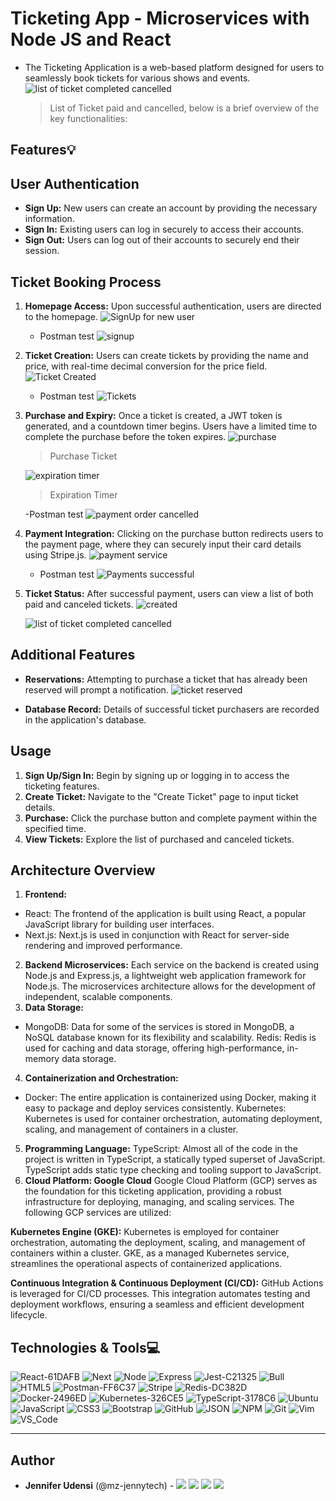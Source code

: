 # Ticketing App - Microservices with Node JS and React

- The Ticketing Application is a web-based platform designed for users to seamlessly book tickets for various shows and events.
  ![list of ticket completed  cancelled](https://github.com/mz-jennytech/ticketing/assets/56915109/1ce28277-05d4-43fb-9dcb-78d28b1c8e21)
  > List of Ticket paid and cancelled, below is a brief overview of the key functionalities:

## Features:bulb:

## User Authentication

- **Sign Up:** New users can create an account by providing the necessary information.
- **Sign In:** Existing users can log in securely to access their accounts.
- **Sign Out:** Users can log out of their accounts to securely end their session.

## Ticket Booking Process

1. **Homepage Access:** Upon successful authentication, users are directed to the homepage.
   ![SignUp for new user](https://github.com/mz-jennytech/tetris-fun-game/assets/56915109/32e29bcc-98e9-42ff-b6da-a36c75cb722a)

   - Postman test
     ![signup](https://github.com/mz-jennytech/tetris-fun-game/assets/56915109/8e743236-4550-4581-b6ca-55309053766e)

2. **Ticket Creation:** Users can create tickets by providing the name and price, with real-time decimal conversion for the price field.
   ![Ticket Created](https://github.com/mz-jennytech/tetris-fun-game/assets/56915109/812923ba-0cfb-417a-93b0-4fcc4a997d79)

   - Postman test
     ![Tickets](https://github.com/mz-jennytech/tetris-fun-game/assets/56915109/5b036c38-c732-4432-9ec8-c605acbb4a24)

3. **Purchase and Expiry:** Once a ticket is created, a JWT token is generated, and a countdown timer begins. Users have a limited time to complete the purchase before the token expires.
   ![purchase](https://github.com/mz-jennytech/tetris-fun-game/assets/56915109/4a08316e-63a3-47a4-9be1-87cebd1a66d7)

   > Purchase Ticket

   ![expiration timer](https://github.com/mz-jennytech/tetris-fun-game/assets/56915109/6f3ee813-abac-436f-bb74-f5ee7ec013d0)

   > Expiration Timer

   -Postman test
   ![payment order cancelled](https://github.com/mz-jennytech/tetris-fun-game/assets/56915109/59211add-b0c6-4e2e-bcf9-077dd1806e6d)

4. **Payment Integration:** Clicking on the purchase button redirects users to the payment page, where they can securely input their card details using Stripe.js.
   ![payment service](https://github.com/mz-jennytech/tetris-fun-game/assets/56915109/24b1765c-2fff-4c20-9855-d00ecbad311a)

   - Postman test
     ![Payments successful](https://github.com/mz-jennytech/tetris-fun-game/assets/56915109/665a921b-40bd-4fe4-97a6-039db47001aa)

5. **Ticket Status:** After successful payment, users can view a list of both paid and canceled tickets.
   ![created](https://github.com/mz-jennytech/tetris-fun-game/assets/56915109/cee5875a-dc3b-4c1d-a8fc-b85d566c6db3)

   ![list of ticket completed  cancelled](https://github.com/mz-jennytech/tetris-fun-game/assets/56915109/afbd8a29-0923-4abe-8f35-a871091edb8e)

## Additional Features

- **Reservations:** Attempting to purchase a ticket that has already been reserved will prompt a notification.
  ![ticket reserved](https://github.com/mz-jennytech/tetris-fun-game/assets/56915109/5befc993-0543-42d1-8b23-2b8203b2cf74)

- **Database Record:** Details of successful ticket purchasers are recorded in the application's database.

## Usage

1. **Sign Up/Sign In:** Begin by signing up or logging in to access the ticketing features.
2. **Create Ticket:** Navigate to the "Create Ticket" page to input ticket details.
3. **Purchase:** Click the purchase button and complete payment within the specified time.
4. **View Tickets:** Explore the list of purchased and canceled tickets.

## Architecture Overview

1. **Frontend:**

- React: The frontend of the application is built using React, a popular JavaScript library for building user interfaces.
- Next.js: Next.js is used in conjunction with React for server-side rendering and improved performance.

2. **Backend Microservices:**
   Each service on the backend is created using Node.js and Express.js, a lightweight web application framework for Node.js.
   The microservices architecture allows for the development of independent, scalable components.
3. **Data Storage:**

- MongoDB: Data for some of the services is stored in MongoDB, a NoSQL database known for its flexibility and scalability.
  Redis: Redis is used for caching and data storage, offering high-performance, in-memory data storage.

4. **Containerization and Orchestration:**

- Docker: The entire application is containerized using Docker, making it easy to package and deploy services consistently.
  Kubernetes: Kubernetes is used for container orchestration, automating deployment, scaling, and management of containers in a cluster.

5. **Programming Language:**
   TypeScript: Almost all of the code in the project is written in TypeScript, a statically typed superset of JavaScript. TypeScript adds static type checking and tooling support to JavaScript.
6. **Cloud Platform: Google Cloud**
   Google Cloud Platform (GCP) serves as the foundation for this ticketing application, providing a robust infrastructure for deploying, managing, and scaling services. The following GCP services are utilized:

**Kubernetes Engine (GKE):**
Kubernetes is employed for container orchestration, automating the deployment, scaling, and management of containers within a cluster. GKE, as a managed Kubernetes service, streamlines the operational aspects of containerized applications.

**Continuous Integration & Continuous Deployment (CI/CD):**
GitHub Actions is leveraged for CI/CD processes. This integration automates testing and deployment workflows, ensuring a seamless and efficient development lifecycle.

## Technologies & Tools:computer:

![React-61DAFB](https://github.com/mz-jennytech/tetris-fun-game/assets/56915109/8072a019-857d-480a-9924-70262fec0d08)
![Next](https://github.com/mz-jennytech/tetris-fun-game/assets/56915109/296af621-46ae-41c6-abd6-12e1fe26e98e)
![Node](https://github.com/mz-jennytech/tetris-fun-game/assets/56915109/cff583c7-ab4d-4863-bcb6-588dbc4e5266)
![Express](https://github.com/mz-jennytech/tetris-fun-game/assets/56915109/43a847f4-b367-4d10-8e9d-88800812655b)
![Jest-C21325](https://github.com/mz-jennytech/tetris-fun-game/assets/56915109/fbe329e1-4142-45c3-9bd1-969d92ca5105)
![Bull](https://github.com/mz-jennytech/tetris-fun-game/assets/56915109/918fbc55-a20b-467c-856b-bcc12d18dc7b)
![HTML5](https://img.shields.io/badge/≡-HTML5-E34F26?&style=flat-square&logo=html5&labelColor=282828)
![Postman-FF6C37](https://github.com/mz-jennytech/tetris-fun-game/assets/56915109/77d58cbf-64c4-4fb9-b696-490e7ba967ec)
![Stripe](https://github.com/mz-jennytech/tetris-fun-game/assets/56915109/a5064eeb-1593-4f41-b580-aa8e561ad36a)
![Redis-DC382D](https://github.com/mz-jennytech/tetris-fun-game/assets/56915109/db87b878-3717-47e9-9532-d1d6b725faae)
![Docker-2496ED](https://github.com/mz-jennytech/ticketing/assets/56915109/bdf3f910-7b94-4bc7-9bbb-ada7377eaa58)
![Kubernetes-326CE5](https://github.com/mz-jennytech/ticketing/assets/56915109/7949d7a8-1f93-4d79-925c-f48d6be89c21)
![TypeScript-3178C6](https://github.com/mz-jennytech/ticketing/assets/56915109/6be55fd6-c514-4c55-aef4-3860cb7030c5)
![Ubuntu](https://img.shields.io/badge/≡-Ubuntu-E95420?&style=flat-square&logo=Ubuntu&labelColor=282828)
![JavaScript](https://img.shields.io/badge/≡-JavaScript-F7DF1E?logo=javascript&style=flat-square&labelColor=282828)
![CSS3](https://img.shields.io/badge/≡-CSS3-1572B6?logo=CSS3&style=flat-square&logoColor=1572B6&labelColor=282828)
![Bootstrap](https://img.shields.io/badge/≡-Bootstrap-7952B3?logo=Bootstrap&style=flat-square&labelColor=282828)
![GitHub](https://img.shields.io/badge/≡-GitHub-181717?logo=GitHub&style=flat-square&labelColor=282828)
![JSON](https://img.shields.io/badge/≡-JSON-000000?logo=JSON&style=flat-square&labelColor=282828)
![NPM](https://img.shields.io/badge/≡-NPM-CB3837?&style=flat-square&logo=npm&logoColor=CB3837&labelColor=282828)
![Git](https://img.shields.io/badge/≡-Git-F05032?logo=git&style=flat-square&labelColor=282828)
![Vim](https://img.shields.io/badge/≡-Vim-019733?logo=Vim&style=flat-square&logoColor=019733&labelColor=282828)
![VS_Code](https://img.shields.io/badge/≡-VS_Code-007ACC?logo=visual-studio-code&style=flat-square&logoColor=007ACC&labelColor=282828)

---

## Author

- **Jennifer Udensi** (@mz-jennytech) - [<img src="https://img.shields.io/badge/Portfolio-20d6fe.svg?&style=plastic"/>](https://jenniferudensiportfolio.netlify.app/)
  [<img src="https://img.shields.io/badge/Twitter-1DA1F2.svg?&style=plastic&logo=twitter&logoColor=white"/>](https://twitter.com/mz_jennytech)
  [<img src="https://img.shields.io/badge/Linkedin-0A66C2.svg?&style=plastic&logo=linkedin&logoColor=white"/>](https://www.linkedin.com/in/jennifer-udensi/)
  [<img src="https://img.shields.io/badge/GitHub-181717.svg?&style=plastic&logo=github&logoColor=white"/>](https://github.com/mz-jennytech)
